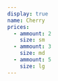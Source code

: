 ```yaml
---
display: true
name: Cherry
prices:
  - ammount: 2
    size: sm
  - ammount: 3
    size: md
  - ammount: 5
    size: lg
---
```

